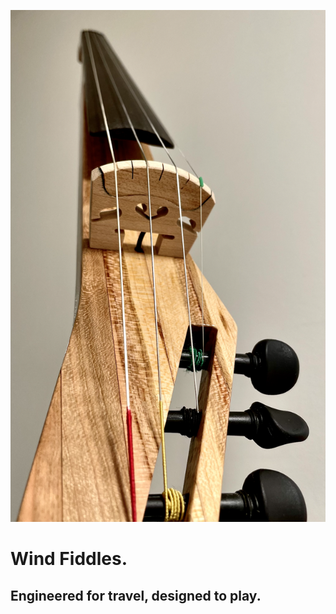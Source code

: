 <!DOCTYPE html>
<html>
  <head>
    <title>Wind Fiddles</title>
  </head>
  <style>
  .container {
    align-items: center;
    justify-content: center;
  }
  
  img {
    max-width: 30%;
    max-height:15%;
    float: left;
  }
  
  .text {
    font-size: 20px;
    padding-left: 20px;
    padding-top: 20%;
    float: left;
  }
  </style>
  <body>
    <div class="container">
      <div class="image">
        <img src="Images/230116-cherry.png">
      </div>
      <div class="text">
        <h1>Wind Fiddles.</h1>
        <h2>Engineered for travel, designed to play.<h2>
      </div>
    </div>
  </body>
</html>